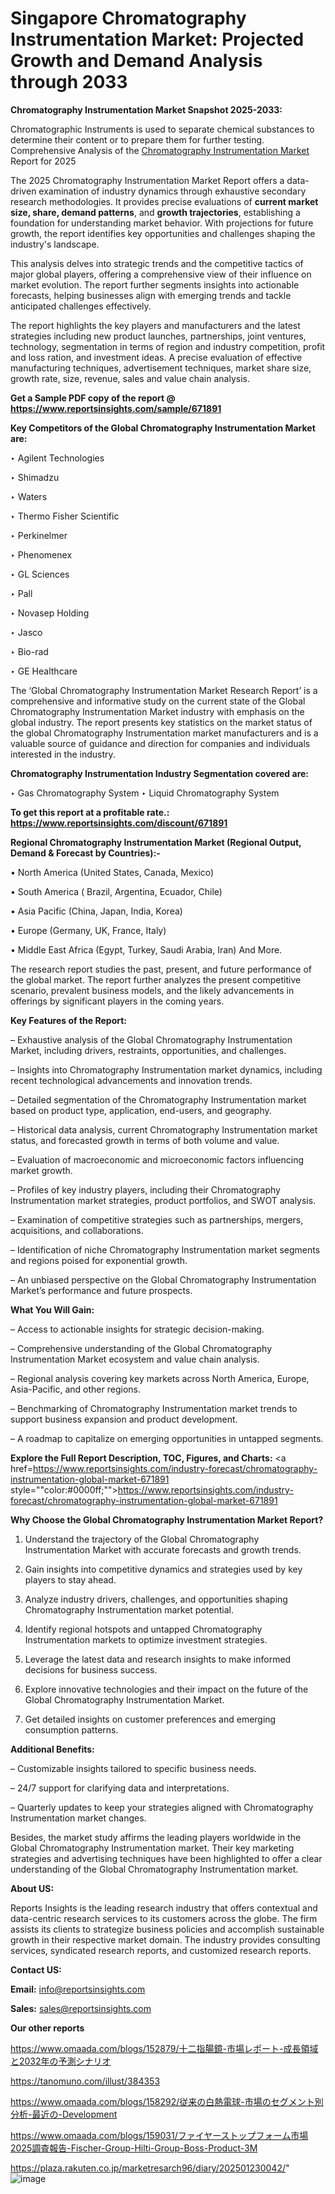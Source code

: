 # Singapore Chromatography Instrumentation Market: Projected Growth and Demand Analysis through 2033

<strong>Chromatography Instrumentation Market Snapshot 2025-2033:</strong>

Chromatographic Instruments is used to separate chemical substances to determine their content or to prepare them for further testing. Comprehensive Analysis of the <a href=https://www.reportsinsights.com/sample/671891>Chromatography Instrumentation Market</a> Report for 2025

The 2025 Chromatography Instrumentation Market Report offers a data-driven examination of industry dynamics through exhaustive secondary research methodologies. It provides precise evaluations of <strong>current market size, share, demand patterns</strong>, and <strong>growth trajectories</strong>, establishing a foundation for understanding market behavior. With projections for future growth, the report identifies key opportunities and challenges shaping the industry's landscape.

This analysis delves into strategic trends and the competitive tactics of major global players, offering a comprehensive view of their influence on market evolution. The report further segments insights into actionable forecasts, helping businesses align with emerging trends and tackle anticipated challenges effectively.

The report highlights the key players and manufacturers and the latest strategies including new product launches, partnerships, joint ventures, technology, segmentation in terms of region and industry competition, profit and loss ration, and investment ideas. A precise evaluation of effective manufacturing techniques, advertisement techniques, market share size, growth rate, size, revenue, sales and value chain analysis.

<strong>Get a Sample PDF copy of the report @ <a href=https://www.reportsinsights.com/sample/671891 style=color:#0000ff;>https://www.reportsinsights.com/sample/671891</a></strong>

<strong>Key Competitors of the Global Chromatography Instrumentation Market are:</strong>

‣ Agilent Technologies

‣ Shimadzu

‣ Waters

‣ Thermo Fisher Scientific

‣ Perkinelmer

‣ Phenomenex

‣ GL Sciences

‣ Pall

‣ Novasep Holding

‣ Jasco

‣ Bio-rad

‣ GE Healthcare

The ‘Global Chromatography Instrumentation Market Research Report’ is a comprehensive and informative study on the current state of the Global Chromatography Instrumentation Market industry with emphasis on the global industry. The report presents key statistics on the market status of the global Chromatography Instrumentation market manufacturers and is a valuable source of guidance and direction for companies and individuals interested in the industry.

<strong>Chromatography Instrumentation Industry Segmentation covered are:</strong>

‣ Gas Chromatography System
‣ Liquid Chromatography System

<strong>To get this report at a profitable rate.: <a href=https://www.reportsinsights.com/discount/671891 style=color:#0000ff;>https://www.reportsinsights.com/discount/671891</a></strong>

<strong>Regional Chromatography Instrumentation Market (Regional Output, Demand &amp; Forecast by Countries):-</strong>

• North America (United States, Canada, Mexico)

• South America ( Brazil, Argentina, Ecuador, Chile)

• Asia Pacific (China, Japan, India, Korea)

• Europe (Germany, UK, France, Italy)

• Middle East Africa (Egypt, Turkey, Saudi Arabia, Iran) And More.

The research report studies the past, present, and future performance of the global market. The report further analyzes the present competitive scenario, prevalent business models, and the likely advancements in offerings by significant players in the coming years.

<strong>Key Features of the Report:</strong>

– Exhaustive analysis of the Global Chromatography Instrumentation Market, including drivers, restraints, opportunities, and challenges.

– Insights into Chromatography Instrumentation market dynamics, including recent technological advancements and innovation trends.

– Detailed segmentation of the Chromatography Instrumentation market based on product type, application, end-users, and geography.

– Historical data analysis, current Chromatography Instrumentation market status, and forecasted growth in terms of both volume and value.

– Evaluation of macroeconomic and microeconomic factors influencing market growth.

– Profiles of key industry players, including their Chromatography Instrumentation market strategies, product portfolios, and SWOT analysis.

– Examination of competitive strategies such as partnerships, mergers, acquisitions, and collaborations.

– Identification of niche Chromatography Instrumentation market segments and regions poised for exponential growth.

– An unbiased perspective on the Global Chromatography Instrumentation Market’s performance and future prospects.

<strong>What You Will Gain:</strong>

– Access to actionable insights for strategic decision-making.

– Comprehensive understanding of the Global Chromatography Instrumentation Market ecosystem and value chain analysis.

– Regional analysis covering key markets across North America, Europe, Asia-Pacific, and other regions.

– Benchmarking of Chromatography Instrumentation market trends to support business expansion and product development.

– A roadmap to capitalize on emerging opportunities in untapped segments.

<strong>Explore the Full Report Description, TOC, Figures, and Charts:</strong>
<a href=https://www.reportsinsights.com/industry-forecast/chromatography-instrumentation-global-market-671891 style=""color:#0000ff;"">https://www.reportsinsights.com/industry-forecast/chromatography-instrumentation-global-market-671891</a>

<strong>Why Choose the Global Chromatography Instrumentation Market Report?</strong>

1. Understand the trajectory of the Global Chromatography Instrumentation Market with accurate forecasts and growth trends.

2. Gain insights into competitive dynamics and strategies used by key players to stay ahead.

3. Analyze industry drivers, challenges, and opportunities shaping Chromatography Instrumentation market potential.

4. Identify regional hotspots and untapped Chromatography Instrumentation markets to optimize investment strategies.

5. Leverage the latest data and research insights to make informed decisions for business success.

6. Explore innovative technologies and their impact on the future of the Global Chromatography Instrumentation Market.

7. Get detailed insights on customer preferences and emerging consumption patterns.

<strong>Additional Benefits:</strong>

– Customizable insights tailored to specific business needs.

– 24/7 support for clarifying data and interpretations.

– Quarterly updates to keep your strategies aligned with Chromatography Instrumentation market changes.

Besides, the market study affirms the leading players worldwide in the Global Chromatography Instrumentation market. Their key marketing strategies and advertising techniques have been highlighted to offer a clear understanding of the Global Chromatography Instrumentation market.

<strong><strong>About US</strong>:</strong>

Reports Insights is the leading research industry that offers contextual and data-centric research services to its customers across the globe. The firm assists its clients to strategize business policies and accomplish sustainable growth in their respective market domain. The industry provides consulting services, syndicated research reports, and customized research reports.

<strong>Contact US:</strong>

<p class=><b>Email:</b> <a href=mailto:info@reportsinsights.com>info@reportsinsights.com</a></p>
<p class=><b>Sales:</b> <a href=mailto:sales@reportsinsights.com>sales@reportsinsights.com</a></p>

<strong>Our other reports</strong>

<a href=https://www.omaada.com/blogs/152879/十二指腸鏡-市場レポート-成長領域と2032年の予測シナリオ>https://www.omaada.com/blogs/152879/十二指腸鏡-市場レポート-成長領域と2032年の予測シナリオ</a>

<a href=https://tanomuno.com/illust/384353>https://tanomuno.com/illust/384353</a>

<a href=https://www.omaada.com/blogs/158292/従来の白熱電球-市場のセグメント別分析-最近の-Development>https://www.omaada.com/blogs/158292/従来の白熱電球-市場のセグメント別分析-最近の-Development</a>

<a href=https://www.omaada.com/blogs/159031/ファイヤーストップフォーム市場2025調査報告-Fischer-Group-Hilti-Group-Boss-Product-3M>https://www.omaada.com/blogs/159031/ファイヤーストップフォーム市場2025調査報告-Fischer-Group-Hilti-Group-Boss-Product-3M</a>

<a href=https://plaza.rakuten.co.jp/marketresarch96/diary/202501230042/>https://plaza.rakuten.co.jp/marketresarch96/diary/202501230042/</a>"
![image](https://github.com/user-attachments/assets/5f0e8a71-06e8-4532-b2ab-98c3010c97cf)
